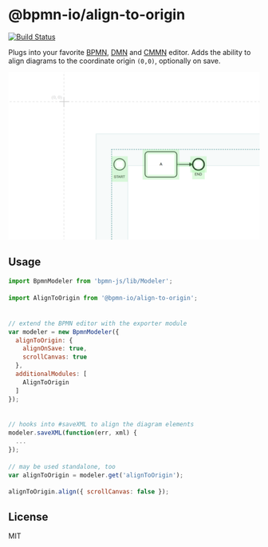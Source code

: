 # @bpmn-io/align-to-origin

[![Build Status](https://travis-ci.com/bpmn-io/align-to-origin.svg?branch=master)](https://travis-ci.com/bpmn-io/align-to-origin)

Plugs into your favorite [BPMN](https://github.com/bpmn-io/bpmn-js), [DMN](https://github.com/bpmn-io/dmn-js) and [CMMN](https://github.com/bpmn-io/cmmn-js) editor. Adds the ability to align diagrams to the coordinate origin `(0,0)`, optionally on save.

![Automatic Origin Adjustment](./resources/screencapture.gif)


## Usage

```javascript
import BpmnModeler from 'bpmn-js/lib/Modeler';

import AlignToOrigin from '@bpmn-io/align-to-origin';


// extend the BPMN editor with the exporter module
var modeler = new BpmnModeler({
  alignToOrigin: {
    alignOnSave: true,
    scrollCanvas: true
  },
  additionalModules: [
    AlignToOrigin
  ]
});


// hooks into #saveXML to align the diagram elements
modeler.saveXML(function(err, xml) {
  ...
});

// may be used standalone, too
var alignToOrigin = modeler.get('alignToOrigin');

alignToOrigin.align({ scrollCanvas: false });
```


## License

MIT